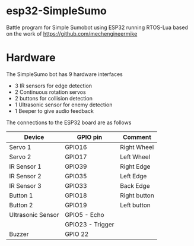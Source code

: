 # esp32-SimpleSumo
Battle program for Simple Sumobot using ESP32 running RTOS-Lua based on the work of https://github.com/mechengineermike

# Hardware
The SimpleSumo bot has 9 hardware interfaces
- 3 IR sensors for edge detection
- 2 Continuous rotation servos
- 2 buttons for collision detection
- 1 Ultrasonic sensor for enemy detection
- 1 Beeper to give audio feedback

The connections to the ESP32 board are as follows

Device            | GPIO pin         | Comment
----------------- | ---------------- | --------
Servo 1           | GPIO16           | Right Wheel
Servo 2           | GPIO17           | Left Wheel
IR Sensor 1       | GPIO39           | Right Edge
IR Sensor 2       | GPIO35           | Left Edge
IR Sensor 3       | GPIO33           | Back Edge
Button 1          | GPIO18           | Right button
Button 2          | GPIO19           | Left button
Ultrasonic Sensor | GPIO5 - Echo     |
                  | GPIO23 - Trigger | 
Buzzer            | GPIO 22          |

